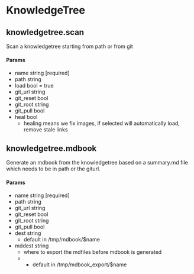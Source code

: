 	
# KnowledgeTree

## knowledgetree.scan

Scan a knowledgetree starting from path or from git

#### Params    

- name      string [required]
- path      string
- load      bool = true
- git_url   string
- git_reset bool
- git_root  string
- git_pull  bool
- heal      bool 
  - healing means we fix images, if selected will automatically load, remove stale links


## knowledgetree.mdbook

Generate an mdbook from the knowledgetree based on a summary.md file which needs to be in path or the giturl.

#### Params    

- name      string [required]
- path      string
- git_url   string
- git_reset bool
- git_root  string
- git_pull  bool
- dest      string
  - default in /tmp/mdbook/$name
- mddest      string 
  - where to export the mdfiles before mdbook is generated
  - - default in /tmp/mdbook_export/$name






